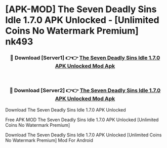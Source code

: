 # [APK-MOD] The Seven Deadly Sins  Idle 1.7.0 APK Unlocked - [Unlimited Coins No Watermark Premium] nk493



<div align="center">
<h3>🔴 Download [Server1] 👉👉 <a href="https://momento.my/?title=The_Seven_Deadly_Sins__Idle_1.7.0_APK_Unlocked">The Seven Deadly Sins  Idle 1.7.0 APK Unlocked Mod Apk</a></h3><br>

<h3>🔴 Download [Server2] 👉👉 <a href="https://momento.my/?title=The_Seven_Deadly_Sins__Idle_1.7.0_APK_Unlocked">The Seven Deadly Sins  Idle 1.7.0 APK Unlocked Mod Apk</a></h3>
</div>



Download The Seven Deadly Sins  Idle 1.7.0 APK Unlocked 

Free APK MOD The Seven Deadly Sins  Idle 1.7.0 APK Unlocked [Unlimited Coins No Watermark Premium]

Download The Seven Deadly Sins  Idle 1.7.0 APK Unlocked [Unlimited Coins No Watermark Premium] Mod For Android

